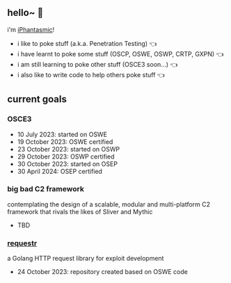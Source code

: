 ## hello~ 👻
i'm [iPhantasmic](https://iphantasmic.com)! 

- i like to poke stuff (a.k.a. Penetration Testing) 👈
- i have learnt to poke some stuff (OSCP, OSWE, OSWP, CRTP, GXPN) 👈
- i am still learning to poke other stuff (OSCE3 soon...) 👈
- i also like to write code to help others poke stuff 👈


## current goals

### OSCE3

- 10 July 2023: started on OSWE
- 19 October 2023: OSWE certified
- 23 October 2023: started on OSWP
- 29 October 2023: OSWP certified
- 30 October 2023: started on OSEP
- 30 April 2024: OSEP certified


### big bad C2 framework

contemplating the design of a scalable, modular and multi-platform C2 framework that rivals the likes of Sliver and Mythic

- TBD


### [requestr](https://github.com/iPhantasmic/requestr)

a Golang HTTP request library for exploit development

- 24 October 2023: repository created based on OSWE code

<!--
**iPhantasmic/iPhantasmic** is a ✨ _special_ ✨ repository because its `README.md` (this file) appears on your GitHub profile.

Here are some ideas to get you started:

- 🔭 I’m currently working on ...
- 🌱 I’m currently learning ...
- 👯 I’m looking to collaborate on ...
- 🤔 I’m looking for help with ...
- 💬 Ask me about ...
- 📫 How to reach me: ...
- 😄 Pronouns: ...
- ⚡ Fun fact: ...
-->
